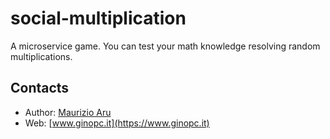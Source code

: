 # social-multiplication

A microservice game.
You can test your math knowledge resolving random multiplications.

## Contacts

 * Author: [Maurizio Aru](https://github.com/ginopc)
 * Web: [www.ginopc.it](https://www.ginopc.it)
